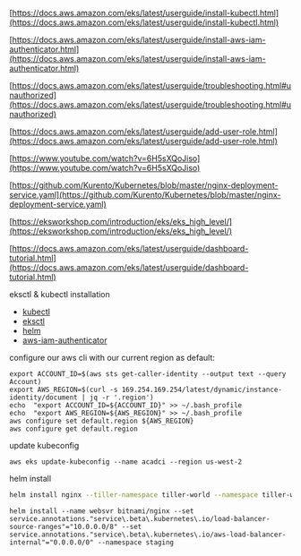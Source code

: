 
[https://docs.aws.amazon.com/eks/latest/userguide/install-kubectl.html](https://docs.aws.amazon.com/eks/latest/userguide/install-kubectl.html)

[https://docs.aws.amazon.com/eks/latest/userguide/install-aws-iam-authenticator.html](https://docs.aws.amazon.com/eks/latest/userguide/install-aws-iam-authenticator.html)

[https://docs.aws.amazon.com/eks/latest/userguide/troubleshooting.html#unauthorized](https://docs.aws.amazon.com/eks/latest/userguide/troubleshooting.html#unauthorized)

[https://docs.aws.amazon.com/eks/latest/userguide/add-user-role.html](https://docs.aws.amazon.com/eks/latest/userguide/add-user-role.html)

[https://www.youtube.com/watch?v=6H5sXQoJiso](https://www.youtube.com/watch?v=6H5sXQoJiso)

[https://github.com/Kurento/Kubernetes/blob/master/nginx-deployment-service.yaml](https://github.com/Kurento/Kubernetes/blob/master/nginx-deployment-service.yaml)

[https://eksworkshop.com/introduction/eks/eks_high_level/](https://eksworkshop.com/introduction/eks/eks_high_level/)





[https://docs.aws.amazon.com/eks/latest/userguide/dashboard-tutorial.html](https://docs.aws.amazon.com/eks/latest/userguide/dashboard-tutorial.html)

eksctl & kubectl installation
 - [kubectl](https://eksworkshop.com/prerequisites/k8stools/)
 - [eksctl](https://eksctl.io/introduction/installation/)
 - [helm](https://eksworkshop.com/helm_root/helm_intro/install/)
 - [aws-iam-authenticator](https://docs.aws.amazon.com/eks/latest/userguide/install-aws-iam-authenticator.html)

configure our aws cli with our current region as default:
```
export ACCOUNT_ID=$(aws sts get-caller-identity --output text --query Account) 
export AWS_REGION=$(curl -s 169.254.169.254/latest/dynamic/instance-identity/document | jq -r '.region') 
echo  "export ACCOUNT_ID=${ACCOUNT_ID}" >> ~/.bash_profile 
echo  "export AWS_REGION=${AWS_REGION}" >> ~/.bash_profile 
aws configure set default.region ${AWS_REGION} 
aws configure get default.region
```
update kubeconfig
```
aws eks update-kubeconfig --name acadci --region us-west-2
```

helm install
```bash
helm install nginx --tiller-namespace tiller-world --namespace tiller-world
```

```
helm install --name websvr bitnami/nginx --set service.annotations."service\.beta\.kubernetes\.io/load-balancer-source-ranges"="10.0.0.0/8" --set service.annotations."service\.beta\.kubernetes\.io/aws-load-balancer-internal"="0.0.0.0/0" --namespace staging
```

<!--stackedit_data:
eyJoaXN0b3J5IjpbMTc4ODg5MjcyNSwxNTI5MTEyMzE5LC04MT
Y5MTg1MTUsNjEyNTcwNTc4LDE4MDg4NDM2NTQsMTM1ODAyMjA1
NCwzMzExMDU3NSwtMTY3ODA0MjcyMywxOTI5MTk2NzEwLC0xMD
I1OTU1NzExLDIwOTkzMDcwMTUsNTY5MjQwNTMyLC0xMzI4NzYw
OTc1LC0yMDcyMDIyMjYyXX0=
-->